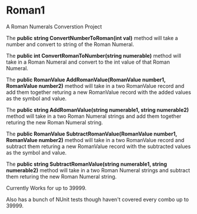 # Roman1
A Roman Numerals Converstion Project 

The **public string ConvertNumberToRoman(int val)** method will take a number and convert to string of the Roman Numeral. 

The **public int ConvertRomanToNumber(string numerable)** method will take in a Roman Numeral and convert to the int value of that Roman Numeral. 

The **public RomanValue AddRomanValue(RomanValue number1, RomanValue number2)** method will take in a two RomanValue record and add them together returing a new RomanValue record with the added values as the symbol and value.

The **public string AddRomanValue(string numerable1, string numerable2)** method will take in a two Roman Numeral strings and add them together returing the new Roman Numeral string. 

The **public RomanValue SubtractRomanValue(RomanValue number1, RomanValue number2)** method will take in a two RomanValue record and subtract them returing a new RomanValue record with the subtracted values as the symbol and value.

The **public string SubtractRomanValue(string numerable1, string numerable2)** method will take in a two Roman Numeral strings and subtract them returing the new Roman Numeral string. 

Currently Works for up to 39999. 

Also has a bunch of NUnit tests though haven't covered every combo up to 39999.
